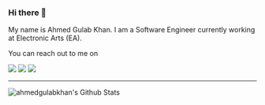 ### Hi there 👋
My name is Ahmed Gulab Khan. I am a Software Engineer currently working at Electronic Arts (EA).

You can reach out to me on

[<img src = "https://img.shields.io/badge/twitter-1DA1F2.svg?&style=for-the-badge&logo=twitter&logoColor=white" />](https://www.twitter.com/ahmedgulabkhan/)
[<img src="https://img.shields.io/badge/linkedin-%230077B5.svg?&style=for-the-badge&logo=linkedin&logoColor=white" />](https://www.linkedin.com/in/ahmedgulabkhan/)
[<img src="https://img.shields.io/badge/-GMAIL-D14836?style=for-the-badge&logo=gmail&logoColor=white" />](mailto:gulabkhan.jalozai@gmail.com)
<!--
**ahmedgulabkhan/ahmedgulabkhan** is a ✨ _special_ ✨ repository because its `README.md` (this file) appears on your GitHub profile.

Here are some ideas to get you started:

- 🔭 I’m currently working on ...
- 🌱 I’m currently learning ...
- 👯 I’m looking to collaborate on ...
- 🤔 I’m looking for help with ...
- 💬 Ask me about ...
- 📫 How to reach me: ...
- 😄 Pronouns: ...
- ⚡ Fun fact: ...
-->
---

<img align="left" alt="ahmedgulabkhan's Github Stats" src="https://github-readme-stats.vercel.app/api?username=ahmedgulabkhan&show_icons=true&hide_border=true&title_color=bddfff&bg_color=1a1b27&text_color=ffffff&count_private=true&include_all_commits=true" />
